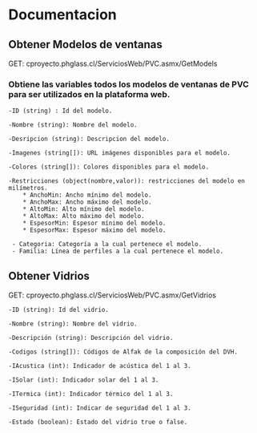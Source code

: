 # Documentacion


## Obtener Modelos de ventanas
 GET: cproyecto.phglass.cl/ServiciosWeb/PVC.asmx/GetModels
 
 ### Obtiene las variables todos los modelos de ventanas de PVC para ser utilizados en la plataforma web.

    -ID (string) : Id del modelo.

    -Nombre (string): Nombre del modelo.

    -Desripcion (string): Descripcion del modelo.

    -Imagenes (string[]): URL imágenes disponibles para el modelo.

    -Colores (string[]): Colores disponibles para el modelo.
    
    -Restricciones (object(nombre,valor)): restricciones del modelo en milímetros.
        * AnchoMin: Ancho mínimo del modelo.
        * AnchoMax: Ancho máximo del modelo.
        * AltoMin: Alto mínimo del modelo.
        * AltoMax: Alto máximo del modelo.
        * EspesorMin: Espesor mínimo del modelo.
        * EspesorMax: Espesor máximo del modelo.
        
     - Categoria: Categoría a la cual pertenece el modelo.
     - Familia: Línea de perfiles a la cual pertenece el modelo.
     
## Obtener Vidrios
 GET: cproyecto.phglass.cl/ServiciosWeb/PVC.asmx/GetVidrios
 
    -ID (string): Id del vidrio.
    
    -Nombre (string): Nombre del vidrio.
    
    -Descripción (string): Descripción del vidrio.
    
    -Codigos (string[]): Códigos de Alfak de la composición del DVH.
    
    -IAcustica (int): Indicador de acústica del 1 al 3.
    
    -ISolar (int): Indicador solar del 1 al 3.
    
    -ITermica (int): Indicador térmico del 1 al 3.
    
    -ISeguridad (int): Indicar de seguridad del 1 al 3.
    
    -Estado (boolean): Estado del vidrio true o false.
    
    
